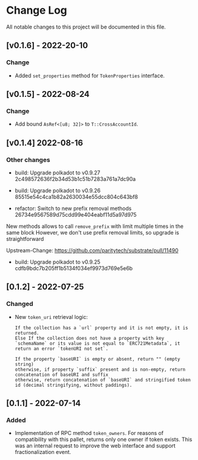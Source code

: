 # Change Log

All notable changes to this project will be documented in this file.

<!-- bureaucrate goes here -->

## [v0.1.6] - 2022-20-10

### Change

- Added `set_properties` method for `TokenProperties` interface.

## [v0.1.5] - 2022-08-24

### Change

- Add bound `AsRef<[u8; 32]>` to `T::CrossAccountId`.

## [v0.1.4] 2022-08-16

### Other changes

- build: Upgrade polkadot to v0.9.27 2c498572636f2b34d53b1c51b7283a761a7dc90a

- build: Upgrade polkadot to v0.9.26 85515e54c4ca1b82a2630034e55dcc804c643bf8

- refactor: Switch to new prefix removal methods 26734e9567589d75cdd99e404eabf11d5a97d975

New methods allows to call `remove_prefix` with limit multiple times
in the same block
However, we don't use prefix removal limits, so upgrade is
straightforward

Upstream-Change: https://github.com/paritytech/substrate/pull/11490

- build: Upgrade polkadot to v0.9.25 cdfb9bdc7b205ff1b5134f034ef9973d769e5e6b

## [0.1.2] - 2022-07-25

### Changed

- New `token_uri` retrieval logic:

      If the collection has a `url` property and it is not empty, it is returned.
      Else If the collection does not have a property with key `schemaName` or its value is not equal to `ERC721Metadata`, it return an error `tokenURI not set`.

      If the property `baseURI` is empty or absent, return "" (empty string)
      otherwise, if property `suffix` present and is non-empty, return concatenation of baseURI and suffix
      otherwise, return concatenation of `baseURI` and stringified token id (decimal stringifying, without paddings).

## [0.1.1] - 2022-07-14

### Added

- Implementation of RPC method `token_owners`.
  For reasons of compatibility with this pallet, returns only one owner if token exists.
  This was an internal request to improve the web interface and support fractionalization event.
